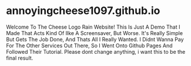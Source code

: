 # annoyingcheese1097.github.io
Welcome To The Cheese Logo Rain Website!
This Is Just A Demo That I Made That Acts Kind Of lIke A Screensaver, But Worse.
It's Really Simple But Gets The Job Done, And Thats All I Really Wanted. I Didnt Wanna Pay For The Other Services Out There, So I Went Onto Github Pages And Followed
Their Tutorial.
Please dont change anything, i want this to be the final result.
